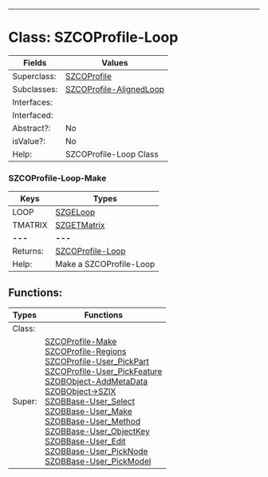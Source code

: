 ---------

# Class:	SZCOProfile-Loop

| Fields | Values |
| --------- | --------- |
| Superclass: | [SZCOProfile](SZCOProfile.html) |
| Subclasses: | [SZCOProfile-AlignedLoop](SZCOProfile-AlignedLoop.html) |
| Interfaces: |  |
| Interfaced: |  |
| Abstract?: | No |
| isValue?: | No |
| Help: | SZCOProfile-Loop Class |

### SZCOProfile-Loop-Make

| Keys | Types |
| --------- | --------- |
| LOOP | [SZGELoop](SZGELoop.html) |
| TMATRIX | [SZGETMatrix](SZGETMatrix.html) |
| **---** | **---** |
| Returns: | [SZCOProfile-Loop](SZCOProfile-Loop.html) |
| Help: | Make a SZCOProfile-Loop |


## Functions:

| Types | Functions |
| --------- | --------- |
| Class: |  |
| Super: | [SZCOProfile-Make](SZCOProfile.html) <br> [SZCOProfile-Regions](SZCOProfile.html) <br> [SZCOProfile-User_PickPart](SZCOProfile.html) <br> [SZCOProfile-User_PickFeature](SZCOProfile.html) <br> [SZOBObject-AddMetaData](SZOBObject.html) <br> [SZOBObject->SZIX](SZOBObject.html) <br> [SZOBBase-User_Select](SZOBBase.html) <br> [SZOBBase-User_Make](SZOBBase.html) <br> [SZOBBase-User_Method](SZOBBase.html) <br> [SZOBBase-User_ObjectKey](SZOBBase.html) <br> [SZOBBase-User_Edit](SZOBBase.html) <br> [SZOBBase-User_PickNode](SZOBBase.html) <br> [SZOBBase-User_PickModel](SZOBBase.html) |


